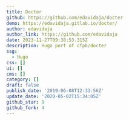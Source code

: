 ```yaml
---
title: Docter
github: https://github.com/edavidaja/docter
demo: https://edavidaja.gitlab.io/docter/
author: edavidaja
author_link: https://github.com/edavidaja
date: 2023-11-27T09:38:53.315Z
description: Hugo port of cfpb/docter
ssg:
  - Hugo
css: []
ui: []
cms: []
category: []
draft: false
publish_date: '2019-06-08T12:33:56Z'
update_date: '2020-05-02T15:34:05Z'
github_star: 9
github_fork: 4
---
```

